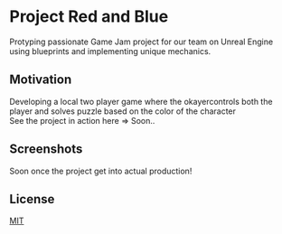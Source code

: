 # Project Red and Blue
Protyping passionate Game Jam project for our team on Unreal Engine using blueprints and implementing unique mechanics.

## Motivation
Developing a local two player game where the okayercontrols both the player and solves puzzle based on the color of the character<br>
See the project in action here => Soon..

## Screenshots
Soon once the project get into actual production!

## License
[MIT](https://choosealicense.com/licenses/mit/)
